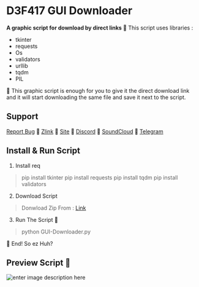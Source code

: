 # **D3F417 GUI Downloader**

**A graphic script for download by direct links**
🥷 This script uses libraries :

 - tkinter
 - requests
 - Os
 - validators
 - urllib
 - tqdm
 - PIL

🥷 This graphic script is enough for you to give it the direct download link and it will start downloading the same file and save it next to the script.
## Support

[Report Bug](mrrobotha3@gmail.com) 🥷 [Zlink](https://zil.ink/d3f417) 🥷 [Site](https://d3f417.site) 🥷 [Discord](https://discord.com/users/755142355400786006) 🥷 [SoundCloud](https://soundcloud.com/d3f417) 🥷 [Telegram](https://t.me/ItzSabine)
## Install & Run Script

 1. Install req

> pip install tkinter
> pip install requests
> pip install tqdm
> pip install validators

2. Download Script

> Donwload Zip From : [Link](https://github.com/mss-d3f417/GUI-Downloader)

 3. Run The Script 🥷

> python GUI-Downloader.py

🥷 End! So ez Huh? 

## Preview Script 🥷

![enter image description here](https://s8.uupload.ir/files/bandicam_2024-02-08_22-39-44-535_iskq.jpg)

